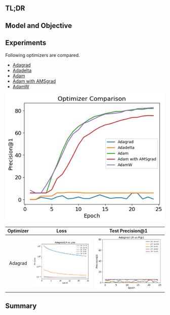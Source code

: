 ## TL;DR

## Model and Objective


## Experiments
Following optimizers are compared.
* [Adagrad](https://jmlr.org/papers/v12/duchi11a.html)
* [Adadelta](https://arxiv.org/abs/1212.5701)
* [Adam](https://arxiv.org/abs/1412.6980)
* [Adam with AMSgrad](https://arxiv.org/abs/1904.09237)
* [AdamW](https://arxiv.org/abs/1711.05101)

![Optimizer_Comparison](Plots/Optimizer_Comparison.png)

Optimizer          | Loss             |  Test Precision@1
:-------------------------:|:-------------------------:|:-------------------------:
Adagrad   | ![](Plots/Adagrad_LR_vs_Loss.png)  |  ![](Plots/Adagrad_LR_vs_P@1.png)

## Summary
